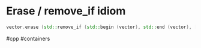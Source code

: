 # Erase / remove_if idiom

```C++
vector.erase (std::remove_if (std::begin (vector), std::end (vector), [](auto && element) {return <reason_here>; }), std::end (vector));
```

#cpp #containers